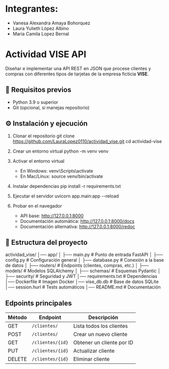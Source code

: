 # Integrantes:

- Vanesa Alexandra Amaya Bohorquez
- Laura Yulieth López Albino
- Maria Camila Lopez Bernal
# Actividad VISE API

Diseñar e implementar una API REST en JSON que procese clientes y compras con diferentes tipos de tarjetas de la empresa ficticia **VISE**.

## 🚀 Requisitos previos
- Python 3.9 o superior
- Git (opcional, si manejas repositorio)

## ⚙️ Instalación y ejecución

1. Clonar el repositorio
   git clone https://github.com/LauraLopez0110/actividad_vise.git
   cd actividad-vise

2. Crear un entorno virtual
   python -m venv venv

3. Activar el entorno virtual
   - En Windows:
     venv\Scripts\activate
   - En Mac/Linux:
     source venv/bin/activate

4. Instalar dependencias
   pip install -r requirements.txt

5. Ejecutar el servidor
   uvicorn app.main:app --reload

6. Probar en el navegador
   - API base: http://127.0.0.1:8000
   - Documentación automática: http://127.0.0.1:8000/docs
   - Documentación alternativa: http://127.0.0.1:8000/redoc

## 📌 Estructura del proyecto

actividad_vise/
│── app/
│ ├── main.py # Punto de entrada FastAPI
│ ├── config.py # Configuración general
│ ├── database.py # Conexión a la base de datos
│ ├── routers/ # Endpoints (clientes, compras, etc.)
│ ├── models/ # Modelos SQLAlchemy
│ ├── schemas/ # Esquemas Pydantic
│ ├── security/ # Seguridad y JWT
│── requirements.txt # Dependencias
│── Dockerfile # Imagen Docker
│── vise_db.db # Base de datos SQLite
│── session.hurl # Tests automáticos
│── README.md # Documentación


## Edpoints principales

| Método | Endpoint         | Descripción               |
| ------ | ---------------- | ------------------------- |
| GET    | `/clientes/`     | Lista todos los clientes  |
| POST   | `/clientes/`     | Crear un nuevo cliente    |
| GET    | `/clientes/{id}` | Obtener un cliente por ID |
| PUT    | `/clientes/{id}` | Actualizar cliente        |
| DELETE | `/clientes/{id}` | Eliminar cliente          |
